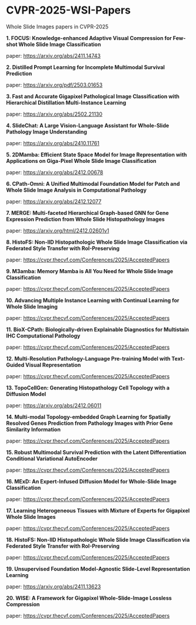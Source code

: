 # CVPR-2025-WSI-Papers
Whole Slide Images papers in CVPR-2025 

**1. FOCUS: Knowledge-enhanced Adaptive Visual Compression for Few-shot Whole Slide Image Classification**

paper: https://arxiv.org/abs/2411.14743 

**2. Distilled Prompt Learning for Incomplete Multimodal Survival Prediction**

paper: https://arxiv.org/pdf/2503.01653

**3. Fast and Accurate Gigapixel Pathological Image Classification with Hierarchical Distillation Multi-Instance Learning**

paper: https://arxiv.org/abs/2502.21130

**4. SlideChat: A Large Vision-Language Assistant for Whole-Slide Pathology Image Understanding**

paper: https://arxiv.org/abs/2410.11761

**5. 2DMamba: Efficient State Space Model for Image Representation with Applications on Giga-Pixel Whole Slide Image Classification**

paper: https://arxiv.org/abs/2412.00678

**6. CPath-Omni: A Unified Multimodal Foundation Model for Patch and Whole Slide Image Analysis in Computational Pathology**

paper: https://arxiv.org/abs/2412.12077

**7. MERGE: Multi-faceted Hierarchical Graph-based GNN for Gene Expression Prediction from Whole Slide Histopathology Images**

paper: https://arxiv.org/html/2412.02601v1

**8. HistoFS: Non-IID Histopathologic Whole Slide Image Classification via Federated Style Transfer with RoI-Preserving**

paper: https://cvpr.thecvf.com/Conferences/2025/AcceptedPapers

**9. M3amba: Memory Mamba is All You Need for Whole Slide Image Classification**

paper: https://cvpr.thecvf.com/Conferences/2025/AcceptedPapers

**10. Advancing Multiple Instance Learning with Continual Learning for Whole Slide Imaging**

paper: https://cvpr.thecvf.com/Conferences/2025/AcceptedPapers

**11. BioX-CPath: Biologically-driven Explainable Diagnostics for Multistain IHC Computational Pathology**

paper: https://cvpr.thecvf.com/Conferences/2025/AcceptedPapers

**12. Multi-Resolution Pathology-Language Pre-training Model with Text-Guided Visual Representation**

paper: https://cvpr.thecvf.com/Conferences/2025/AcceptedPapers

**13. TopoCellGen: Generating Histopathology Cell Topology with a Diffusion Model**

paper: https://arxiv.org/abs/2412.06011

**14. Multi-modal Topology-embedded Graph Learning for Spatially Resolved Genes Prediction from Pathology Images with Prior Gene Similarity Information**

paper: https://cvpr.thecvf.com/Conferences/2025/AcceptedPapers

**15. Robust Multimodal Survival Prediction with the Latent Differentiation Conditional Variational AutoEncoder**

paper: https://cvpr.thecvf.com/Conferences/2025/AcceptedPapers

**16. MExD: An Expert-Infused Diffusion Model for Whole-Slide Image Classification**

paper: https://cvpr.thecvf.com/Conferences/2025/AcceptedPapers

**17. Learning Heterogeneous Tissues with Mixture of Experts for Gigapixel Whole Slide Images**

paper: https://cvpr.thecvf.com/Conferences/2025/AcceptedPapers

**18. HistoFS: Non-IID Histopathologic Whole Slide Image Classification via Federated Style Transfer with RoI-Preserving**

paper: https://cvpr.thecvf.com/Conferences/2025/AcceptedPapers

**19. Unsupervised Foundation Model-Agnostic Slide-Level Representation Learning**

paper: https://arxiv.org/abs/2411.13623

**20. WISE: A Framework for Gigapixel Whole-Slide-Image Lossless Compression**

paper: https://cvpr.thecvf.com/Conferences/2025/AcceptedPapers























